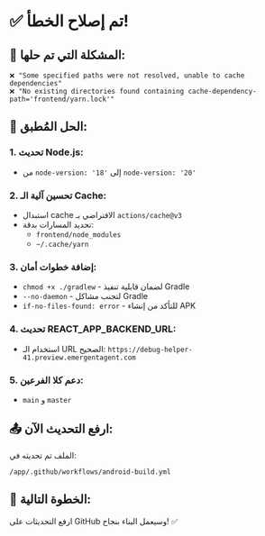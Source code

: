 # ✅ تم إصلاح الخطأ!

## 🔧 المشكلة التي تم حلها:
```
❌ "Some specified paths were not resolved, unable to cache dependencies"
❌ "No existing directories found containing cache-dependency-path='frontend/yarn.lock'"
```

## 🎯 الحل المُطبق:

### 1. تحديث Node.js:
- من `node-version: '18'` إلى `node-version: '20'`

### 2. تحسين آلية الـ Cache:
- استبدال cache الافتراضي بـ `actions/cache@v3`
- تحديد المسارات بدقة:
  - `frontend/node_modules`
  - `~/.cache/yarn`

### 3. إضافة خطوات أمان:
- `chmod +x ./gradlew` - لضمان قابلية تنفيذ Gradle
- `--no-daemon` - لتجنب مشاكل Gradle
- `if-no-files-found: error` - للتأكد من إنشاء APK

### 4. تحديث REACT_APP_BACKEND_URL:
- استخدام الـ URL الصحيح: `https://debug-helper-41.preview.emergentagent.com`

### 5. دعم كلا الفرعين:
- `main` و `master`

## 📤 ارفع التحديث الآن:

الملف تم تحديثه في:
```
/app/.github/workflows/android-build.yml
```

## 🚀 الخطوة التالية:

ارفع التحديثات على GitHub وسيعمل البناء بنجاح! ✅
